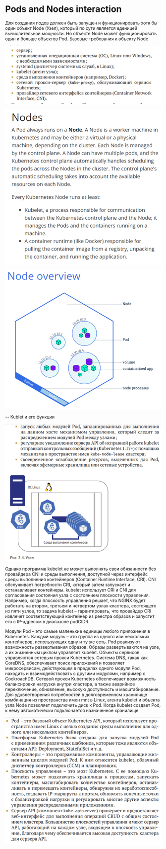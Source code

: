 # Pods and Nodes interaction

Для создания подов должен быть запущен и функционировать хотя бы один объект Node (Узел), который по сути является
еденицей вычислительной мощности. Но объекте Node может функционировать один и больше объектов Pod. Базовые требования к
объекту Node

![Alt text](image.png)

![Alt text](image-2.png)

![Alt text](image-3.png)

-- Kublet и его функции

![Alt text](image-1.png)

Однако программа kubelet не может выполнять свои обязанности без провайдера CNI и среды выполнения, доступной через
интерфейс среды выполнения контейнеров (Container Runtime Interface, CRI). CNI обслуживает потребности CRI, который
затем запускает и останавливает контейнеры. kubelet использует CRI и CNI для согласования состояния узла с состоянием
плоскости управления. Например, когда плоскость управления решает, что NGINX будет работать на втором, третьем и
четвертом узлах кластера, состоящего из пяти узлов, то задача kubelet – гарантировать, что провайдер CRI извлечет
соответствующий контейнер из реестра образов и запустит его с IP-адресом в диапазоне podCIDR.

Модули Pod – это самые маленькие единицы любого приложения
в Kubernetes. Каждый модуль – это группа из одного или нескольких контейнеров, использующих одну и ту же сеть. Pod
реализуют возможность развертывания образов. Образы развертываются на узле, а их жизненным циклом управляет kubelet.
Объекты сервисов управляются сетевым прокси Kubernetes. Система DNS, такая как CoreDNS, обеспечивает поиск приложений и
позволяет микросервисам, действующим в пределах одного модуля Pod, находить и взаимодействовать с другими модулями,
например с CockroachDB. Сетевой прокси Kubernetes обеспечивает возможность балансировки нагрузки внутри кластера, а
также аварийное переключение, обновление, высокую доступность и масштабирование. Для удовлетворения потребностей в
долговременном хранилище комбинация из пространства имен mnt в Linux, агента kubelet и объекта узла Node позволяет
подключить диск к Pod. Когда kubelet создает Pod, к нему автоматически подключается назначенное хранилище

![Alt text](image-4.png)
